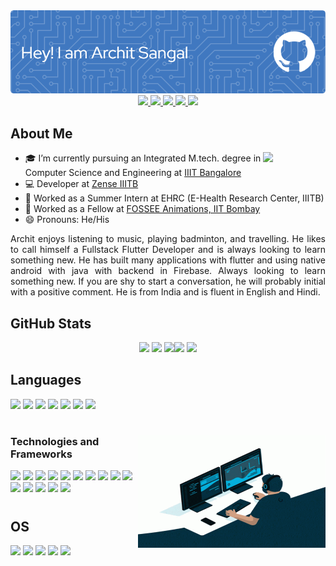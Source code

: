 <div align="center">
  <img src="./banner.png">
</div>
  
<div id="badges" align="center">
  <a href="https://www.linkedin.com/in/archit-sangal-aa7185190/">
    <img src="https://img.shields.io/badge/LinkedIn-0077B5?style=for-the-badge&logo=linkedin&logoColor=white"/>
  </a>
  <a href="https://twitter.com/ArchitSangal_">
    <img src="https://img.shields.io/badge/Twitter-1DA1F2?style=for-the-badge&logo=twitter&logoColor=white"/>
  </a>
  <a href="https://www.instagram.com/architsangal2000/">
    <img src="https://img.shields.io/badge/Instagram-E4405F?style=for-the-badge&logo=instagram&logoColor=white"/>
  </a>
  <a href="https://stackoverflow.com/users/13279920/archit?tab=profile">
    <img src="https://img.shields.io/badge/Stack_Overflow-FE7A16?style=for-the-badge&logo=stack-overflow&logoColor=white"/>
  </a>
  <a href="mailto:architsangal2000@gmail.com">
    <img src="https://img.shields.io/badge/Gmail-D14836?style=for-the-badge&logo=gmail&logoColor=white"/>
  </a>
</div>

## About Me

<img align="right" src="https://media.giphy.com/media/M9gbBd9nbDrOTu1Mqx/giphy.gif" width="100"/>

- 🎓 I’m currently pursuing an Integrated M.tech. degree in Computer Science and Engineering at [IIIT Bangalore](https://www.iiitb.ac.in/)
- 💻 Developer at [Zense IIITB](https://github.com/zense)
- 💼 Worked as a Summer Intern at EHRC (E-Health Research Center, IIITB)
- 💼 Worked as a Fellow at [FOSSEE Animations, IIT Bombay](https://github.com/FOSSEE)
- 😄 Pronouns: He/His

<div style="text-align: justify"> 

Archit enjoys listening to music, playing badminton, and travelling. He likes to call himself a Fullstack Flutter Developer and is always looking to learn something new. He has built many applications with flutter and using native android with java with backend in Firebase. Always looking to learn something new. If you are shy to start a conversation, he will probably initial with a positive comment. He is from India and is fluent in English and Hindi.
</div>

## GitHub Stats
<div id="badges" align="center">

  <img src = "https://github-readme-stats.vercel.app/api?username=architsangal&count_private=true&show_icons=true&theme=codeSTACKr" width = 490> <img src="https://github-readme-stats.vercel.app/api/top-langs/?username=architsangal&theme=codeSTACKr" width = 200> <img src="http://github-profile-summary-cards.vercel.app/api/cards/profile-details?username=architsangal&theme=github_dark" width = 465><img src="http://github-profile-summary-cards.vercel.app/api/cards/repos-per-language?username=architsangal&theme=github_dark" width = 225> <img src = "https://github-readme-streak-stats.herokuapp.com?user=architsangal&theme=vision-friendly-dark&hide_border=true&date_format=M%20j%5B%2C%20Y%5D" width = 690>

</div>

## Languages

<img src = "https://img.shields.io/badge/Dart-0175C2?style=for-the-badge&logo=dart&logoColor=white"> <img src = "https://img.shields.io/badge/Java-ED8B00?style=for-the-badge&logo=java&logoColor=white">
<img src = "https://img.shields.io/badge/JavaScript-323330?style=for-the-badge&logo=javascript&logoColor=F7DF1E">
<img src = "https://img.shields.io/badge/C-00599C?style=for-the-badge&logo=c&logoColor=white">
<img src = "https://img.shields.io/badge/C%2B%2B-00599C?style=for-the-badge&logo=c%2B%2B&logoColor=white">
<img src = "https://img.shields.io/badge/LaTeX-47A141?style=for-the-badge&logo=LaTeX&logoColor=white">
<img src = "https://img.shields.io/badge/Python-FFD43B?style=for-the-badge&logo=python&logoColor=blue">

#

<img align="right" src="gif.gif" width="300" height="180">

### Technologies and Frameworks

<img src = "https://img.shields.io/badge/Flutter-02569B?style=for-the-badge&logo=flutter&logoColor=white"> <img src = "https://img.shields.io/badge/Native%20Android-3DDC84?style=for-the-badge&logo=android&logoColor=white">
<img src = "https://img.shields.io/badge/Manim-FFD43B?style=for-the-badge&logo=python&logoColor=blue">
<img src = "https://img.shields.io/badge/GraphQl-E10098?style=for-the-badge&logo=graphql&logoColor=white">
<img src = "https://img.shields.io/badge/firebase-ffca28?style=for-the-badge&logo=firebase&logoColor=black">
<img src = "https://img.shields.io/badge/ThreeJs-black?style=for-the-badge&logo=three.js&logoColor=white">
<img src = "https://img.shields.io/badge/Google%20Analytics-E37400?style=for-the-badge&logo=google%20analytics&logoColor=white">
<img src = "https://img.shields.io/badge/MySQL-005C84?style=for-the-badge&logo=mysql&logoColor=white">
<img src = "https://img.shields.io/badge/blender-%23F5792A.svg?style=for-the-badge&logo=blender&logoColor=white">
<img src = "https://img.shields.io/badge/Figma-F24E1E?style=for-the-badge&logo=figma&logoColor=white">
<img src = "https://img.shields.io/badge/Postman-FF6C37?style=for-the-badge&logo=Postman&logoColor=white">
<img src = "https://img.shields.io/badge/Spring_Boot-F2F4F9?style=for-the-badge&logo=spring-boot">
<img src = "https://img.shields.io/badge/GitHub_Actions-2088FF?style=for-the-badge&logo=github-actions&logoColor=white">
<img src = "https://img.shields.io/badge/GitHub%20Pages-222222?style=for-the-badge&logo=GitHub%20Pages&logoColor=white">
<img src = "https://img.shields.io/badge/GIT-E44C30?style=for-the-badge&logo=git&logoColor=white">

#

## OS
<img src = "https://img.shields.io/badge/Android-3DDC84?style=for-the-badge&logo=android&logoColor=white"> <img src = "https://img.shields.io/badge/iOS-000000?style=for-the-badge&logo=ios&logoColor=white">
<img src = "https://img.shields.io/badge/mac%20os-000000?style=for-the-badge&logo=apple&logoColor=white">
<img src = "https://img.shields.io/badge/Ubuntu-E95420?style=for-the-badge&logo=ubuntu&logoColor=white">
<img src = "https://img.shields.io/badge/Windows-0078D6?style=for-the-badge&logo=windows&logoColor=white">

<!-- 

Good Resources-

https://github-profile-summary-cards.vercel.app/demo.html
https://github.com/alexandresanlim/Badges4-README.md-Profile

>
